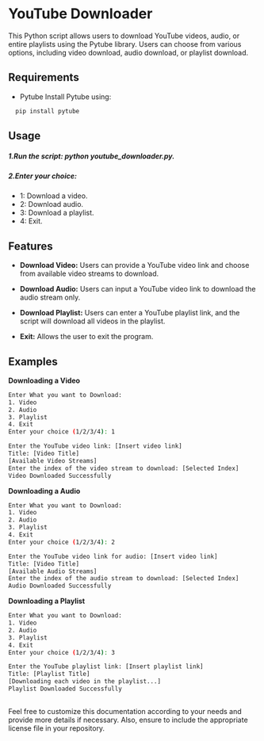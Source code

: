 # YouTube Downloader
This Python script allows users to download YouTube videos, audio, or entire playlists using the Pytube library. Users can choose from various options, including video download, audio download, or playlist download.


## Requirements
 - Pytube
Install Pytube using:

```bash
  pip install pytube
```
## Usage
##### 1.Run the script: python youtube_downloader.py.
##### 2.Enter your choice:
 - 1: Download a video.
 - 2: Download audio.
 - 3: Download a playlist.
 - 4: Exit.

 ## Features
- **Download Video:** Users can provide a YouTube video link and choose from available video streams to download.

- **Download Audio:** Users can input a YouTube video link to download the audio stream only.

- **Download Playlist:** Users can enter a YouTube playlist link, and the script will download all videos in the playlist.

- **Exit:** Allows the user to exit the program.

## Examples

**Downloading a Video**

```bash
Enter What you want to Download:
1. Video
2. Audio
3. Playlist
4. Exit
Enter your choice (1/2/3/4): 1

Enter the YouTube video link: [Insert video link]
Title: [Video Title]
[Available Video Streams]
Enter the index of the video stream to download: [Selected Index]
Video Downloaded Successfully
```

**Downloading a Audio**

```bash
Enter What you want to Download:
1. Video
2. Audio
3. Playlist
4. Exit
Enter your choice (1/2/3/4): 2

Enter the YouTube video link for audio: [Insert video link]
Title: [Video Title]
[Available Audio Streams]
Enter the index of the audio stream to download: [Selected Index]
Audio Downloaded Successfully
```

**Downloading a Playlist**

```bash
Enter What you want to Download:
1. Video
2. Audio
3. Playlist
4. Exit
Enter your choice (1/2/3/4): 3

Enter the YouTube playlist link: [Insert playlist link]
Title: [Playlist Title]
[Downloading each video in the playlist...]
Playlist Downloaded Successfully
```

##
Feel free to customize this documentation according to your needs and provide more details if necessary. Also, ensure to include the appropriate license file in your repository.

